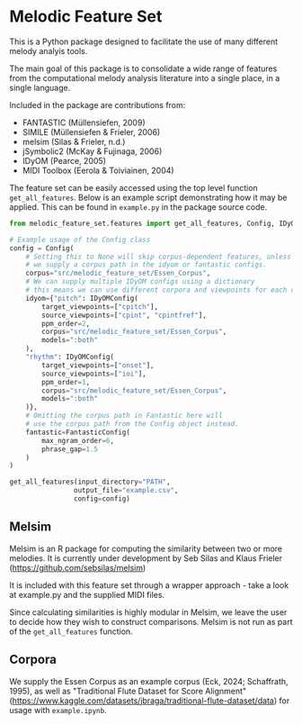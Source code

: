 # Melodic Feature Set

This is a Python package designed to facilitate the use of many different melody analyis tools. 

The main goal of this package is to consolidate a wide range of features from the computational melody analysis literature
into a single place, in a single language.

Included in the package are contributions from:
- FANTASTIC (Müllensiefen, 2009)
- SIMILE (Müllensiefen & Frieler, 2006)
- melsim (Silas & Frieler, n.d.)
- jSymbolic2 (McKay & Fujinaga, 2006)
- IDyOM (Pearce, 2005)
- MIDI Toolbox (Eerola & Toiviainen, 2004)

The feature set can be easily accessed using the top level function `get_all_features`. 
Below is an example script demonstrating how it may be applied. This can be found in `example.py` in the package source code.

```py
from melodic_feature_set.features import get_all_features, Config, IDyOMConfig, FantasticConfig

# Example usage of the Config class
config = Config(
    # Setting this to None will skip corpus-dependent features, unless
    # we supply a corpus path in the idyom or fantastic configs.
    corpus="src/melodic_feature_set/Essen_Corpus",
    # We can supply multiple IDyOM configs using a dictionary
    # this means we can use different corpora and viewpoints for each config
    idyom={"pitch": IDyOMConfig(
        target_viewpoints=["cpitch"],
        source_viewpoints=["cpint", "cpintfref"],
        ppm_order=2,
        corpus="src/melodic_feature_set/Essen_Corpus",
        models=":both"
    ),
    "rhythm": IDyOMConfig(
        target_viewpoints=["onset"],
        source_viewpoints=["ioi"],
        ppm_order=1,
        corpus="src/melodic_feature_set/Essen_Corpus",
        models=":both"
    )},
    # Omitting the corpus path in Fantastic here will
    # use the corpus path from the Config object instead.
    fantastic=FantasticConfig(
        max_ngram_order=6,
        phrase_gap=1.5
    )
)

get_all_features(input_directory="PATH",
                output_file="example.csv",
                config=config)
```

## Melsim

Melsim is an R package for computing the similarity between two or more melodies. It is currently under development by Seb Silas and Klaus Frieler (https://github.com/sebsilas/melsim)

It is included with this feature set through a wrapper approach - take a look at example.py and the supplied MIDI files.

Since calculating similarities is highly modular in Melsim, we leave the user to decide how they wish to construct comparisons. Melsim is not run as part of the `get_all_features` function.

## Corpora

We supply the Essen Corpus as an example corpus (Eck, 2024; Schaffrath, 1995), as well as 
"Traditional Flute Dataset for Score Alignment" (https://www.kaggle.com/datasets/jbraga/traditional-flute-dataset/data) for usage with `example.ipynb`.